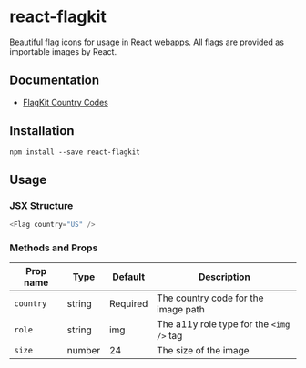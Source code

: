 # react-flagkit

Beautiful flag icons for usage in React webapps. All flags are provided as importable images by React.

## Documentation

* [FlagKit Country Codes][1]

## Installation

```shell
npm install --save react-flagkit
```

## Usage

### JSX Structure

```js
<Flag country="US" />
```

### Methods and Props

Prop name | Type | Default | Description
--- | --- | --- | ---
`country` | string | Required | The country code for the image path
`role` | string | img | The a11y role type for the `<img />` tag
`size` | number | 24 | The size of the image

[1]: https://github.com/madebybowtie/FlagKit/blob/master/Assets/Flags.md
